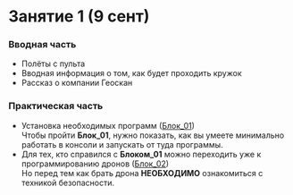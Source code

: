 # Занятие 1 (9 сент)
### Вводная часть
* Полёты с пульта
* Вводная информация о том, как будет проходить кружок
* Рассказ о компании Геоскан
### Практическая часть
* Установка необходимых программ ([Блок_01](./Блоки/Блок_01)) \
  Чтобы пройти **Блок_01**, нужно показать, как вы умеете минимально работать в консоли и запускать от туда программы.
* Для тех, кто справился с **Блоком_01** можно переходить уже к программированию дронов ([Блок_02](./Блоки/Блок_02)) \
  Но перед тем как брать дрона **НЕОБХОДИМО** ознакомиться с техникой безопасности.
